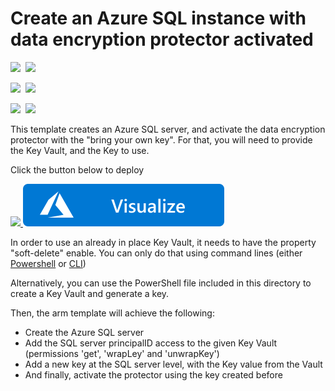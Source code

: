 # Create an Azure SQL instance with data encryption protector activated

<IMG SRC="https://azurequickstartsservice.blob.core.windows.net/badges/sql-encryption-protector-byok/PublicLastTestDate.svg" />&nbsp;
<IMG SRC="https://azurequickstartsservice.blob.core.windows.net/badges/sql-encryption-protector-byok/PublicDeployment.svg" />&nbsp;

<IMG SRC="https://azurequickstartsservice.blob.core.windows.net/badges/sql-encryption-protector-byok/FairfaxLastTestDate.svg" />&nbsp;
<IMG SRC="https://azurequickstartsservice.blob.core.windows.net/badges/sql-encryption-protector-byok/FairfaxDeployment.svg" />&nbsp;

<IMG SRC="https://azurequickstartsservice.blob.core.windows.net/badges/sql-encryption-protector-byok/BestPracticeResult.svg" />&nbsp;
<IMG SRC="https://azurequickstartsservice.blob.core.windows.net/badges/sql-encryption-protector-byok/CredScanResult.svg" />&nbsp;

This template creates an Azure SQL server, and activate the data encryption protector with the "bring your own key". For that, you will need to provide the Key Vault, and the Key to use.

Click the button below to deploy

<a href="https://portal.azure.com/#create/Microsoft.Template/uri/https%3A%2F%2Fraw.githubusercontent.com%2Fazure%2Fazure-quickstart-templates%2Fmaster%2Fsql-encryption-protector-byok%2Fazuredeploy.json" target="_blank">
    <img src="https://azuredeploy.net/deploybutton.png"/>
</a>
<a href="http://armviz.io/#/?load=https%3A%2F%2Fraw.githubusercontent.com%2Fazure%2Fazure-quickstart-templates%2Fmaster%2Fsql-encryption-protector-byok%2Fazuredeploy.json" target="_blank">
<img src="https://raw.githubusercontent.com/Azure/azure-quickstart-templates/master/1-CONTRIBUTION-GUIDE/images/visualizebutton.svg?sanitize=true"/>
</a>

In order to use an already in place Key Vault, it needs to have the property "soft-delete" enable. You can only do that using command lines (either [Powershell](https://docs.microsoft.com/en-US/azure/key-vault/key-vault-soft-delete-powershell) or [CLI](https://docs.microsoft.com/en-US/azure/key-vault/key-vault-soft-delete-cli))

Alternatively, you can use the PowerShell file included in this directory to create a Key Vault and generate a key.

 Then, the arm template will achieve the following:
 * Create the Azure SQL server
 * Add the SQL server principalID access to the given Key Vault (permissions 'get', 'wrapLey' and 'unwrapKey')
 * Add a new key at the SQL server level, with the Key value from the Vault
 * And finally, activate the protector using the key created before

